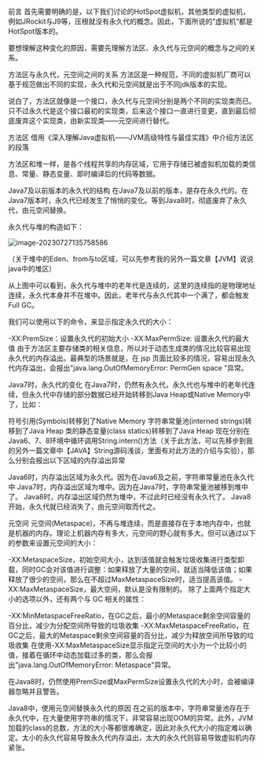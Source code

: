 前言
首先需要明确的是，以下我们讨论的HotSpot虚拟机，其他类型的虚拟机，例如JRockit与J9等，压根就没有永久代的概念。因此，下面所说的“虚拟机”都是HotSpot版本的。

要想理解这种变化的原因，需要先理解方法区、永久代与元空间的概念与之间的关系。

方法区与永久代，元空间之间的关系
方法区是一种规范，不同的虚拟机厂商可以基于规范做出不同的实现，永久代和元空间就是出于不同jdk版本的实现。

说白了，方法区就像是一个接口，永久代与元空间分别是两个不同的实现类而已。只不过永久代是这个接口最初的实现类，后来这个接口一直进行变更，直到最后彻底废弃这个实现类，由新实现类——元空间进行替代。

方法区
借用《深入理解Java虚拟机——JVM高级特性与最佳实践》中介绍方法区的段落

方法区和堆一样，是各个线程共享的内存区域，它用于存储已被虚拟机加载的类信息、常量、静态变量、即时编译后的代码等数据。

Java7及以前版本的永久代的结构
在Java7及以前的版本，是存在永久代的。在Java7版本时，永久代已经发生了悄悄的变化。等到Java8时，彻底废弃了永久代，由元空间替换。

永久代与堆的构造如下：

![image-20230727135758586](C:/Users/zhengjian/AppData/Roaming/Typora/typora-user-images/image-20230727135758586.png)

（关于堆中的Eden、from与to区域，可以先参考我的另外一篇文章【JVM】说说java中的堆区）

从上图中可以看到，永久代与堆中的老年代是连续的，这里的连续指的是物理地址连续，永久代本身并不在堆中。因此，老年代与永久代其中一个满了，都会触发Full GC。

我们可以使用以下的命令，来显示指定永久代的大小：

-XX:PremSize：设置永久代的初始大小
-XX:MaxPermSize: 设置永久代的最大值 
由于方法区主要存储类的相关信息，所以对于动态生成类的情况比较容易出现永久代的内存溢出。最典型的场景就是，在 jsp 页面比较多的情况，容易出现永久代内存溢出，会报出"java.lang.OutOfMemoryError: PermGen space "异常。

Java7时，永久代的变化
在Java7时，仍然有永久代，永久代也与堆中的老年代连续，但永久代中存储的部分数据已经开始转移到Java Heap或Native Memory中了，比如：

符号引用(Symbols)转移到了Native Memory
字符串常量池(interned strings)转移到了Java Heap
类的静态变量(class statics)转移到了Java Heap
现在分别在Java6、7、8环境中循环调用String.intern()方法（关于此方法，可以先移步到我的另外一篇文章中【JAVA】String源码浅谈，里面有对此方法的介绍与实验），那么分别会报出以下区域的内存溢出异常

Java6时，内存溢出区域为永久代。因为在Java6及之前，字符串常量池在永久代中
Java7时，内存溢出区域为堆中。因为在Java7时，字符串常量池被移到堆中了。
Java8时，内存溢出区域仍然为堆中，不过此时已经没有永久代了。
Java8开始，永久代就已经消失了，由元空间取而代之。

元空间
元空间(Metaspace)，不再与堆连续，而是直接存在于本地内存中，也就是机器的内存。理论上机器内存有多大，元空间的野心就有多大。但可以通过以下的参数来设置元空间的大小：

-XX:MetaspaceSize，初始空间大小，达到该值就会触发垃圾收集进行类型卸载，同时GC会对该值进行调整：如果释放了大量的空间，就适当降低该值；如果释放了很少的空间，那么在不超过MaxMetaspaceSize时，适当提高该值。
-XX:MaxMetaspaceSize，最大空间，默认是没有限制的。
除了上面两个指定大小的选项以外，还有两个与 GC 相关的属性：

-XX:MinMetaspaceFreeRatio，在GC之后，最小的Metaspace剩余空间容量的百分比，减少为分配空间所导致的垃圾收集
-XX:MaxMetaspaceFreeRatio，在GC之后，最大的Metaspace剩余空间容量的百分比，减少为释放空间所导致的垃圾收集
在使用-XX:MaxMetaspaceSize显示指定元空间的大小为一个比较小的值，接着在循环中动态加载过多的类，那么会报出"java.lang.OutOfMemoryError: Metaspace"异常。

在Java8时，仍然使用PremSize或MaxPermSize设置永久代的大小时，会被编译器忽略并且警告。

Java8中，使用元空间替换永久代的原因
在之前的版本中，字符串常量池存在于永久代中，在大量使用字符串的情况下，非常容易出现OOM的异常。此外，JVM加载的class的总数，方法的大小等都很难确定，因此对永久代大小的指定难以确定。太小的永久代容易导致永久代内存溢出，太大的永久代则容易导致虚拟机内存紧张。